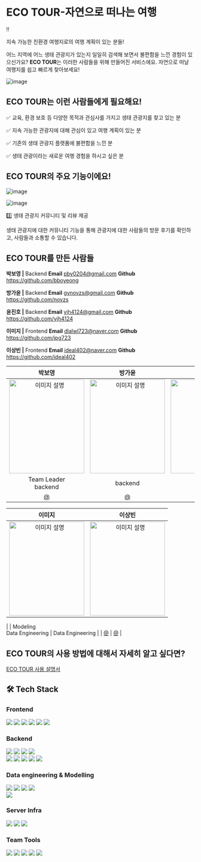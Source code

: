 
# ECO TOUR-자연으로 떠나는 여행

<aside>
‼️

지속 가능한 친환경 여행지로의 여행 계획이 있는 분들!

어느 지역에 어느 생태 관광지가 있는지 일일히 검색해 보면서 불편함을 느낀 경험이 있으신가요?
**ECO TOUR**는 이러한 사람들을 위해 만들어진 서비스에요.
자연으로 떠날 여행지를 쉽고 빠르게 찾아보세요!


![image](https://github.com/user-attachments/assets/3da1ebf2-0c1b-4345-b96b-c120b146a4cc)

## ECO TOUR는 이런 사람들에게 필요해요!

✅ 교육, 환경 보호 등 다양한 목적과 관심사를 가지고 생태 관광지를 찾고 있는 분

✅ 지속 가능한 관광지에 대해 관심이 있고 여행 계획이 있는 분

✅ 기존의 생태 관광지 플랫폼에 불편함을 느낀 분

✅ 생태 관광이라는 새로운 여행 경험을 하시고 싶은 분

## ECO TOUR의 주요 기능이에요!

![image](https://github.com/user-attachments/assets/aab53f7b-ad7c-4705-8884-e2e673fcb5bd)

![image](https://github.com/user-attachments/assets/4d69910b-9e1f-41b1-a3e5-aa440407a180)

3️⃣ 생태 관광지 커뮤니티 및 리뷰 제공

생태 관광지에 대한 커뮤니티 기능을 통해 관광지에 대한 사람들의 방문 후기를 확인하고, 사람들과 소통할 수 있습니다.

## ECO TOUR를 만든 사람들




**박보영 |** Backend
**Email**
pby0204@gmail.com
**Github**
https://github.com/bboyeong


**방가윤 |** Backend
**Email**
gynovzs@gmail.com
**Github** 
https://github.com/novzs



**윤진호 |** Backend
**Email**
[yjh4124@gmail.com](mailto:yjh4124@gmail.com)
**Github**
https://github.com/yjh4124



**이미지 |** Frontend
**Email**
dlalwl723@naver.com
**Github**
https://github.com/jpg723



**이상빈 |** Frontend
**Email**
ideal402@naver.com
**Github**
https://github.com/ideal402



|                                                        박보영                                                        |                                      방가윤                                       |                                                        윤진호                                                        |
|:-----------------------------------------------------------------------------------------------------------------:|:------------------------------------------------------------------------------:|:-----------------------------------------------------------------------------------------------------------------:|
|<img src="https://github.com/user-attachments/assets/d16a6723-7a1f-40bc-8153-5e5b81e2ec95" width="200" height="250" alt="이미지 설명" />| <img src="https://github-production-user-asset-6210df.s3.amazonaws.com/139730231/371742001-aa909248-b72c-4142-a181-f8378d9f5ce2.png?X-Amz-Algorithm=AWS4-HMAC-SHA256&X-Amz-Credential=AKIAVCODYLSA53PQK4ZA%2F20240928%2Fus-east-1%2Fs3%2Faws4_request&X-Amz-Date=20240928T082012Z&X-Amz-Expires=300&X-Amz-Signature=409ed9e9bd00fa0f1c3d028736206aaec9ecf60382d7a8604e918886c37ac76d&X-Amz-SignedHeaders=host" width="200" height="250" alt="이미지 설명" />  | <img src="https://github-production-user-asset-6210df.s3.amazonaws.com/139730231/371741987-992af0ee-74f7-4867-859e-f3c72fc6d471.png?X-Amz-Algorithm=AWS4-HMAC-SHA256&X-Amz-Credential=AKIAVCODYLSA53PQK4ZA%2F20240928%2Fus-east-1%2Fs3%2Faws4_request&X-Amz-Date=20240928T082034Z&X-Amz-Expires=300&X-Amz-Signature=85e4b448c261f3a4419cfd0ea9cf27cfca0657383e217b78c544b81d49080e56&X-Amz-SignedHeaders=host" width="200" height="250" alt="이미지 설명" />|
|                                   Team Leader<br/>backend                                  |                                    backend                                    |                                                     backend                                                      |
|                                     [@](https://github.com/)                                      |                   [@](https://github.com/)                   |                                     [@](https://github.com/)                                      |

|                                                        이미지                                                        |                                                        이상빈                                                        |
|:-----------------------------------------------------------------------------------------------------------------:|:-----------------------------------------------------------------------------------------------------------------:|
| <img src="https://github-production-user-asset-6210df.s3.amazonaws.com/139730231/371741966-7fae6a70-7d86-43fd-818a-c91cebf5972a.png?X-Amz-Algorithm=AWS4-HMAC-SHA256&X-Amz-Credential=AKIAVCODYLSA53PQK4ZA%2F20240928%2Fus-east-1%2Fs3%2Faws4_request&X-Amz-Date=20240928T082138Z&X-Amz-Expires=300&X-Amz-Signature=050943f10fb3894ba14e3ff1d3e6d0c11cdf55ebc0b32e75bf443a363b15ff82&X-Amz-SignedHeaders=host" width="200" height="250" alt="이미지 설명" /> | <img src="https://github-production-user-asset-6210df.s3.amazonaws.com/139730231/371741941-7ab1f97c-6f0b-4b61-bc51-eb3d9e4e9468.png?X-Amz-Algorithm=AWS4-HMAC-SHA256&X-Amz-Credential=AKIAVCODYLSA53PQK4ZA%2F20240928%2Fus-east-1%2Fs3%2Faws4_request&X-Amz-Date=20240928T082157Z&X-Amz-Expires=300&X-Amz-Signature=f35ede22b058f593616fc09535e459f102fe0b148e9e7df6ba958d7179c1b40c&X-Amz-SignedHeaders=host" width="200" height="250" alt="이미지 설명" />
 |
|                                           Modeling<br/>Data Engineering                                           |                                                 Data Engineering                                                  |
|                                    [@](https://github.com/)                                    |                                        [@](https://github.com/)                                         |





## ECO TOUR의 사용 방법에 대해서 자세히 알고 싶다면?

[ECO TOUR 사용 설명서](https://www.notion.so/ECO-TOUR-3ade7c8b0e6f4b65bb7b92fe4a2cb442?pvs=21)



## 🛠️ Tech Stack

### Frontend
<img src="https://img.shields.io/badge/Figma-F24E1E.svg?style=for-the-badge&logo=Figma&logoColor=white"/> <img src="https://img.shields.io/badge/NPM-%23CB3837.svg?style=for-the-badge&logo=npm&logoColor=white"/> <img src="https://img.shields.io/badge/React-61DAFB?style=for-the-badge&logo=React&logoColor=black"/> <img src="https://img.shields.io/badge/React_Router-CA4245?style=for-the-badge&logo=react-router&logoColor=white"/> <img src="https://img.shields.io/badge/CSS3-1572B6?style=for-the-badge&logo=css3&logoColor=white"/> <img src="https://img.shields.io/badge/Chart.js-FF6384.svg?style=for-the-badge&logo=chartdotjs&logoColor=white"/>

### Backend
<img src="https://img.shields.io/badge/Spring Boot-6DB33F?style=for-the-badge&logo=Spring Boot&logoColor=white"/> <img src="https://img.shields.io/badge/Spring DATA JPA-6DB33F?style=for-the-badge&logo=Spring&logoColor=white"/> <img src="https://img.shields.io/badge/Spring Security-6DB33F?style=for-the-badge&logo=Spring Security&logoColor=white"/> <img src="https://img.shields.io/badge/Gradle-02303A?style=for-the-badge&logo=Gradle&logoColor=white"/><br>
<img src="https://img.shields.io/badge/JWT-black?style=for-the-badge&logo=JSON%20web%20tokens"/> <img src="https://img.shields.io/badge/MySQL-4479A1?style=for-the-badge&logo=MySQL&logoColor=white"/> <img src="https://img.shields.io/badge/Redis-DC382D?style=for-the-badge&logo=Redis&logoColor=white"/> <img src="https://img.shields.io/badge/-Swagger-%23Clojure?style=for-the-badge&logo=swagger&logoColor=white"/> <img src="https://img.shields.io/badge/Postman-FF6C37?style=for-the-badge&logo=postman&logoColor=white"/>

### Data engineering & Modelling
<img src="https://img.shields.io/badge/python-3776AB?style=for-the-badge&logo=python&logoColor=white">
<img src="https://img.shields.io/badge/pytorch-EE4C2C?style=for-the-badge&logo=pytorch&logoColor=white">
<img src="https://img.shields.io/badge/numpy-013243?style=for-the-badge&logo=numpy&logoColor=white">
<img src="https://img.shields.io/badge/postgresql-4169E1?style=for-the-badge&logo=postgresql&logoColor=white">
<br>
<img src="https://img.shields.io/badge/anaconda-44A833?style=for-the-badge&logo=anaconda&logoColor=white">


### Server Infra
 <img src="https://img.shields.io/badge/Amazon EC2-FF9900?style=for-the-badge&logo=Amazon EC2&logoColor=white"> <img src="https://img.shields.io/badge/Ubuntu-E95420?style=for-the-badge&logo=ubuntu&logoColor=white"> <img src="https://img.shields.io/badge/GitHub Actions-2088FF?style=for-the-badge&logo=GitHub Actions&logoColor=white">

### Team Tools
<img src="https://img.shields.io/badge/git-%23F05033.svg?style=for-the-badge&logo=git&logoColor=white"/> <img src="https://img.shields.io/badge/github-%23121011.svg?style=for-the-badge&logo=github&logoColor=white"/> <img src="https://img.shields.io/badge/gitkraken-%179287.svg?style=for-the-badge&logo=gitkraken&logoColor=white"/> <img src="https://img.shields.io/badge/Slack-4A154B?style=for-the-badge&logo=slack&logoColor=white"/> <img src="https://img.shields.io/badge/Notion-%23000000.svg?style=for-the-badge&logo=notion&logoColor=white"/>
<br><br>
